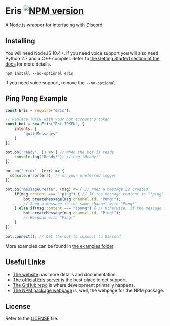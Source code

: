 Eris [![NPM version](https://img.shields.io/npm/v/thediscord.js.svg?style=flat-square&color=informational)](https://npmjs.com/package/eris)
====

A Node.js wrapper for interfacing with Discord.

Installing
----------

You will need NodeJS 10.4+. If you need voice support you will also need Python 2.7 and a C++ compiler. Refer to [the Getting Started section of the docs](https://abal.moe/Eris/docs) for more details.

```
npm install --no-optional eris
```

If you need voice support, remove the `--no-optional`.

Ping Pong Example
-----------------

```js
const Eris = require("eris");

// Replace TOKEN with your bot account's token
const bot = new Eris("Bot TOKEN", {
    intents: [
        "guildMessages"
    ]
});

bot.on("ready", () => { // When the bot is ready
    console.log("Ready!"); // Log "Ready!"
});

bot.on("error", (err) => {
  console.error(err); // or your preferred logger
});

bot.on("messageCreate", (msg) => { // When a message is created
    if(msg.content === "!ping") { // If the message content is "!ping"
        bot.createMessage(msg.channel.id, "Pong!");
        // Send a message in the same channel with "Pong!"
    } else if(msg.content === "!pong") { // Otherwise, if the message is "!pong"
        bot.createMessage(msg.channel.id, "Ping!");
        // Respond with "Ping!"
    }
});

bot.connect(); // Get the bot to connect to Discord
```

More examples can be found in [the examples folder](https://github.com/abalabahaha/eris/tree/master/examples).

Useful Links
------------

- [The website](https://abal.moe/Eris/) has more details and documentation.
- [The official Eris server](https://abal.moe/Eris/invite) is the best place to get support.
- [The GitHub repo](https://github.com/abalabahaha/eris) is where development primarily happens.
- [The NPM package webpage](https://npmjs.com/package/eris) is, well, the webpage for the NPM package.

License
-------

Refer to the [LICENSE](LICENSE) file.
